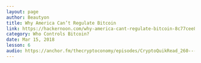 ```yaml
---
layout: page
author: Beautyon
title: Why America Can’t Regulate Bitcoin
link: https://hackernoon.com/why-america-cant-regulate-bitcoin-8c77cee8d794
category: Who Controls Bitcoin?
date: Mar 15, 2018
lesson: 6
audio: https://anchor.fm/thecryptoconomy/episodes/CryptoQuikRead_260---Why-America-Cant-Regulate-Bitcoin-beautyon_-e4b4s8/a-ah3bvg
---
```

